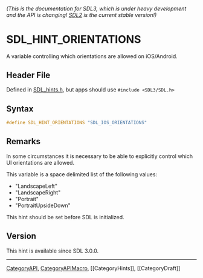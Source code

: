 ###### (This is the documentation for SDL3, which is under heavy development and the API is changing! [SDL2](https://wiki.libsdl.org/SDL2/) is the current stable version!)
# SDL_HINT_ORIENTATIONS

A variable controlling which orientations are allowed on iOS/Android.

## Header File

Defined in [SDL_hints.h](https://github.com/libsdl-org/SDL/blob/main/include/SDL3/SDL_hints.h), but apps should use `#include <SDL3/SDL.h>`

## Syntax

```c
#define SDL_HINT_ORIENTATIONS "SDL_IOS_ORIENTATIONS"
```

## Remarks

In some circumstances it is necessary to be able to explicitly control
which UI orientations are allowed.

This variable is a space delimited list of the following values:

- "LandscapeLeft"
- "LandscapeRight"
- "Portrait"
- "PortraitUpsideDown"

This hint should be set before SDL is initialized.

## Version

This hint is available since SDL 3.0.0.

----
[CategoryAPI](CategoryAPI), [CategoryAPIMacro](CategoryAPIMacro), [[CategoryHints]], [[CategoryDraft]]


